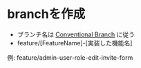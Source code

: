 # branchを作成

- ブランチ名は [Conventional Branch](https://conventional-branch.github.io/) に従う
- feature/[FeatureName]-[実装した機能名]

例: feature/admin-user-role-edit-invite-form
